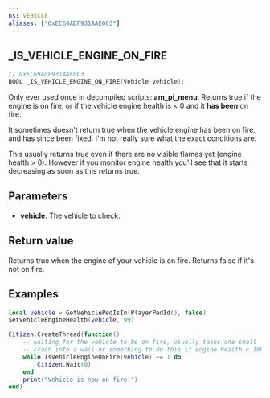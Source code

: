 ```yaml
---
ns: VEHICLE
aliases: ["0xEC69ADF931AAE0C3"]
---
```

## _IS_VEHICLE_ENGINE_ON_FIRE

```c
// 0xEC69ADF931AAE0C3
BOOL _IS_VEHICLE_ENGINE_ON_FIRE(Vehicle vehicle);
```

Only ever used once in decompiled scripts: **am_pi_menu**:
Returns true if the engine is on fire, or if the vehicle engine health is < 0 and it **has been** on fire.

It sometimes doesn't return true when the vehicle engine has been on fire, and has since been fixed. I'm not really sure what the exact conditions are.

This usually returns true even if there are no visible flames yet (engine health > 0). However if you monitor engine health you'll see that it starts decreasing as soon as this returns true.

## Parameters
* **vehicle**: The vehicle to check.


## Return value
Returns true when the engine of your vehicle is on fire. Returns false if it's not on fire.


## Examples
```lua
local vehicle = GetVehiclePedIsIn(PlayerPedId(), false)
SetVehicleEngineHealth(vehicle, 99)

Citizen.CreateThread(function()
    -- waiting for the vehicle to be on fire, usually takes one small
    -- crash into a wall or something to do this if engine health < 100.
    while IsVehicleEngineOnFire(vehicle) ~= 1 do
        Citizen.Wait(0)
    end
    print("Vehicle is now on fire!")
end)
```
